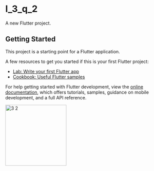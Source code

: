 # l_3_q_2

A new Flutter project.

## Getting Started

This project is a starting point for a Flutter application.

A few resources to get you started if this is your first Flutter project:

- [Lab: Write your first Flutter app](https://docs.flutter.dev/get-started/codelab)
- [Cookbook: Useful Flutter samples](https://docs.flutter.dev/cookbook)

For help getting started with Flutter development, view the
[online documentation](https://docs.flutter.dev/), which offers tutorials,
samples, guidance on mobile development, and a full API reference.

<img width="190" alt="3 2" src="https://user-images.githubusercontent.com/114164076/214081436-ff5e8df6-7980-42fa-833d-f3cfd20622aa.PNG">
